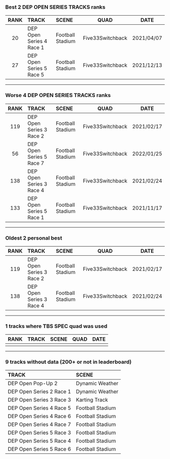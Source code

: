 ### Best 2 DEP OPEN SERIES TRACKS ranks
|RANK|TRACK|SCENE|QUAD|DATE|
|:---:|:---|:---|:---:|:---:|
|20|DEP Open Series 4 Race 1|Football Stadium|Five33Switchback|2021/04/07|
|27|DEP Open Series 5 Race 5|Football Stadium|Five33Switchback|2021/12/13|
---
### Worse 4 DEP OPEN SERIES TRACKS ranks
|RANK|TRACK|SCENE|QUAD|DATE|
|:---:|:---|:---|:---:|:---:|
|119|DEP Open Series 3 Race 2|Football Stadium|Five33Switchback|2021/02/17|
|56|DEP Open Series 5 Race 7|Football Stadium|Five33Switchback|2022/01/25|
|138|DEP Open Series 3 Race 4|Football Stadium|Five33Switchback|2021/02/24|
|133|DEP Open Series 5 Race 1|Football Stadium|Five33Switchback|2021/11/17|
---
### Oldest 2 personal best
|RANK|TRACK|SCENE|QUAD|DATE|
|:---:|:---|:---|:---:|:---:|
|119|DEP Open Series 3 Race 2|Football Stadium|Five33Switchback|2021/02/17|
|138|DEP Open Series 3 Race 4|Football Stadium|Five33Switchback|2021/02/24|
---
### 1 tracks where TBS SPEC quad was used
|RANK|TRACK|SCENE|QUAD|DATE|
|:---:|:---|:---|:---:|:---:|
||||||
---
### 9 tracks without data (200+ or not in leaderboard)
|TRACK|SCENE|
|:---|:---|
|DEP Open Pop-Up 2|Dynamic Weather|
|DEP Open Series 2 Race 1|Dynamic Weather|
|DEP Open Series 3 Race 3|Karting Track|
|DEP Open Series 4 Race 5|Football Stadium|
|DEP Open Series 4 Race 6|Football Stadium|
|DEP Open Series 4 Race 7|Football Stadium|
|DEP Open Series 5 Race 3|Football Stadium|
|DEP Open Series 5 Race 4|Football Stadium|
|DEP Open Series 5 Race 6|Football Stadium|
